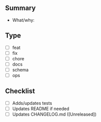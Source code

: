 ﻿## Summary
- What/why:

## Type
- [ ] feat
- [ ] fix
- [ ] chore
- [ ] docs
- [ ] schema
- [ ] ops

## Checklist
- [ ] Adds/updates tests
- [ ] Updates README if needed
- [ ] Updates CHANGELOG.md ([Unreleased])
